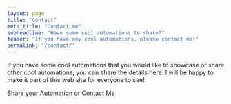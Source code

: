 ```yaml
---
layout: page
title: "Contact"
meta_title: "Contact me"
subheadline: "Have some cool automations to share?"
teaser: "If you have any cool automations, please contact me!"
permalink: "/contact/"
---
```


If you have some cool automations that you would like to showcase or share other cool automations, you can share the details here. I will be happy to make it part of this web site for everyone to see!

[Share your Automation or Contact Me](https://github.com/awesome-automations/home/issues/new)
